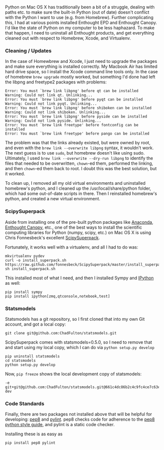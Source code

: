 
Python on Mac OS X has traditionally been a bit of a struggle, dealing with paths etc. to make sure the built-in Python (out of date) doesn't conflict with the Python I want to use (e.g. from Homebrew). Further complicating this, I had at various points installed Enthought EPD and Enthought Canopy. I'd like the state of Python on my computer to be less haphazard. To make that happen, I need to uninstall all Enthought products, and get everything cleaned out with respect to Homebrew, Xcode, and Virtualenv.

<!-- TEASER_END -->

### Cleaning / Updates

In the case of Homewbrew and Xcode, I just need to upgrade the packages and make sure everything is installed correctly. My Macbook Air has limited hard drive space, so I install the Xcode command line tools only. In the case of homebrew ```brew upgrade``` mostly worked, but something I'd done had left the libpng and freetype2 packages with problems:

    Error: You must `brew link libpng' before qt can be installed
    Warning: Could not link qt. Unlinking...
    Error: You must `brew link libpng' before pyqt can be installed
    Warning: Could not link pyqt. Unlinking...
    Error: You must `brew link libpng' before shiboken can be installed
    Warning: Could not link shiboken. Unlinking...
    Error: You must `brew link libpng' before pyside can be installed
    Warning: Could not link pyside. Unlinking...
    Error: You must `brew link freetype' before fontconfig can be installed
    Error: You must `brew link freetype' before pango can be installed

The problem was that the links already existed, but were owned by root, and even with the ```brew link --overwrite libpng``` syntax, it wouldn't work. The next guess is to use ```sudo```, but homebrew doesn't like using sudo. Ultimately, I used ```brew link --overwrite --dry-run libpng``` to identify the files that needed to be overwritten, ```chown```-ed them, performed the linking, and then ```chown```-ed them back to root. I doubt this was the best solution, but it worked.

To clean up, I removed all my old virtual environments and uninstalled homebrew's python, and I cleaned up the /usr/local/share/python folder, which had some out-of-date scripts in there. Then I reinstalled homebrew's python, and created a new virtual environment.

### ScipySuperpack

Aside from installing one of the pre-built python packages like [Anaconda][], [Enthought Canopy][], etc., one of the best ways to install the scientific computing libraries for Python (numpy, scipy, etc.) on Mac OS X is using Chris Fonnesbeck's excellent [ScipySuperpack][].

Fortunately, it works well with a virtualenv, and all I had to do was:

    mkvirtualenv pydev
    curl -o install_superpack.sh https://raw.github.com/fonnesbeck/ScipySuperpack/master/install_superpack.sh
    sh install_superpack.sh

This installed most of what I need, and then I installed Sympy and [IPython][] as well:

    pip install sympy
    pip install ipython[zmq,qtconsole,notebook,test]

[Anaconda]: https://store.continuum.io/
[Enthought Canopy]: https://www.enthought.com/products/canopy/
[ScipySuperpack]: http://fonnesbeck.github.io/ScipySuperpack/
[IPython]: http://ipython.org/ipython-doc/stable/install/install.html

### Statsmodels

Statsmodels has a git repository, so I first cloned that into my own Git account, and got a local copy:

    git clone git@github.com:ChadFulton/statsmodels.git

ScipySuperpack comes with statsmodels=0.5.0, so I need to remove that and start using my local copy, which I can do via ```python setup.py develop```

    pip uninstall statsmodels
    cd statsmodels
    python setup.py develop

Now, ```pip freeze``` shows the local development copy of statsmodels:

    -e git+git@github.com:ChadFulton/statsmodels.git@661c4dc86b2c4c9fc4ce7c63efcded94b90ed0de#egg=statsmodels-dev

### Code Standards

Finally, there are two packages not installed above that will be helpful for developing: [pep8] and [pylint]. pep8 checks code for adherence to the [pep8 python style guide][], and pylint is a static code checker.

Installing these is as easy as

    pip install pep8 pylint

[pep8]: https://pypi.python.org/pypi/pep8
[pylint]: https://pypi.python.org/pypi/pylint
[pep8 python style guide]: http://www.python.org/dev/peps/pep-0008/
